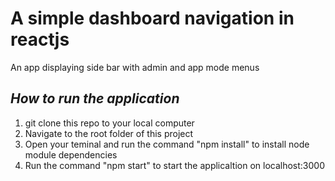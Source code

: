 # A simple dashboard navigation in reactjs
An app displaying side bar with admin and app mode menus
##  *How to run the application*
1. git clone this repo to your local computer
2. Navigate to the root folder of this project
3. Open your teminal and run the command "npm install" to install node module dependencies
4. Run the command "npm start" to start the applicaltion on localhost:3000
